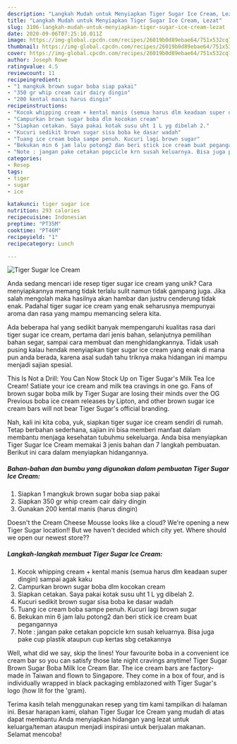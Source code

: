 ```yaml
---
description: "Langkah Mudah untuk Menyiapkan Tiger Sugar Ice Cream, Lezat"
title: "Langkah Mudah untuk Menyiapkan Tiger Sugar Ice Cream, Lezat"
slug: 3106-langkah-mudah-untuk-menyiapkan-tiger-sugar-ice-cream-lezat
date: 2020-09-06T07:25:10.011Z
image: https://img-global.cpcdn.com/recipes/26019b0d89ebae64/751x532cq70/tiger-sugar-ice-cream-foto-resep-utama.jpg
thumbnail: https://img-global.cpcdn.com/recipes/26019b0d89ebae64/751x532cq70/tiger-sugar-ice-cream-foto-resep-utama.jpg
cover: https://img-global.cpcdn.com/recipes/26019b0d89ebae64/751x532cq70/tiger-sugar-ice-cream-foto-resep-utama.jpg
author: Joseph Rowe
ratingvalue: 4.5
reviewcount: 11
recipeingredient:
- "1 mangkuk brown sugar boba siap pakai"
- "350 gr whip cream cair dairy dingin"
- "200 kental manis harus dingin"
recipeinstructions:
- "Kocok whipping cream + kental manis (semua harus dlm keadaan super dingin) sampai agak kaku"
- "Campurkan brown sugar boba dlm kocokan cream"
- "Siapkan cetakan. Saya pakai kotak susu uht 1 L yg dibelah 2."
- "Kucuri sedikit brown sugar sisa boba ke dasar wadah"
- "Tuang ice cream boba sampe penuh. Kucuri lagi brown sugar"
- "Bekukan min 6 jam lalu potong2 dan beri stick ice cream buat pegangannya"
- "Note : jangan pake cetakan popcicle krn susah keluarnya. Bisa juga pake cup plastik ataupun cup kertas sbg cetakannya"
categories:
- Resep
tags:
- tiger
- sugar
- ice

katakunci: tiger sugar ice 
nutrition: 293 calories
recipecuisine: Indonesian
preptime: "PT35M"
cooktime: "PT46M"
recipeyield: "1"
recipecategory: Lunch

---
```



![Tiger Sugar Ice Cream](https://img-global.cpcdn.com/recipes/26019b0d89ebae64/751x532cq70/tiger-sugar-ice-cream-foto-resep-utama.jpg)

Anda sedang mencari ide resep tiger sugar ice cream yang unik? Cara menyiapkannya memang tidak terlalu sulit namun tidak gampang juga. Jika salah mengolah maka hasilnya akan hambar dan justru cenderung tidak enak. Padahal tiger sugar ice cream yang enak seharusnya mempunyai aroma dan rasa yang mampu memancing selera kita.

Ada beberapa hal yang sedikit banyak mempengaruhi kualitas rasa dari tiger sugar ice cream, pertama dari jenis bahan, selanjutnya pemilihan bahan segar, sampai cara membuat dan menghidangkannya. Tidak usah pusing kalau hendak menyiapkan tiger sugar ice cream yang enak di mana pun anda berada, karena asal sudah tahu triknya maka hidangan ini mampu menjadi sajian spesial.

This Is Not a Drill: You Can Now Stock Up on Tiger Sugar&#39;s Milk Tea Ice Cream! Satiate your ice cream and milk tea cravings in one go. Fans of brown sugar boba milk by Tiger Sugar are losing their minds over the OG Previous boba ice cream releases by Lipton, and other brown sugar ice cream bars will not bear Tiger Sugar&#39;s official branding.


Nah, kali ini kita coba, yuk, siapkan tiger sugar ice cream sendiri di rumah. Tetap berbahan sederhana, sajian ini bisa memberi manfaat dalam membantu menjaga kesehatan tubuhmu sekeluarga. Anda bisa menyiapkan Tiger Sugar Ice Cream memakai 3 jenis bahan dan 7 langkah pembuatan. Berikut ini cara dalam menyiapkan hidangannya.

<!--inarticleads1-->

##### Bahan-bahan dan bumbu yang digunakan dalam pembuatan Tiger Sugar Ice Cream:

1. Siapkan 1 mangkuk brown sugar boba siap pakai
1. Siapkan 350 gr whip cream cair dairy dingin
1. Gunakan 200 kental manis (harus dingin)


Doesn&#39;t the Cream Cheese Mousse looks like a cloud? We&#39;re opening a new Tiger Sugar location!! But we haven&#39;t decided which city yet. Where should we open our newest store?? 

<!--inarticleads2-->

##### Langkah-langkah membuat Tiger Sugar Ice Cream:

1. Kocok whipping cream + kental manis (semua harus dlm keadaan super dingin) sampai agak kaku
1. Campurkan brown sugar boba dlm kocokan cream
1. Siapkan cetakan. Saya pakai kotak susu uht 1 L yg dibelah 2.
1. Kucuri sedikit brown sugar sisa boba ke dasar wadah
1. Tuang ice cream boba sampe penuh. Kucuri lagi brown sugar
1. Bekukan min 6 jam lalu potong2 dan beri stick ice cream buat pegangannya
1. Note : jangan pake cetakan popcicle krn susah keluarnya. Bisa juga pake cup plastik ataupun cup kertas sbg cetakannya


Well, what did we say, skip the lines! Your favourite boba in a convenient ice cream bar so you can satisfy those late night cravings anytime! Tiger Sugar Brown Sugar Boba Milk Ice Cream Bar. The ice cream bars are factory-made in Taiwan and flown to Singapore. They come in a box of four, and is individually wrapped in black packaging emblazoned with Tiger Sugar&#39;s logo (how lit for the &#39;gram). 

Terima kasih telah menggunakan resep yang tim kami tampilkan di halaman ini. Besar harapan kami, olahan Tiger Sugar Ice Cream yang mudah di atas dapat membantu Anda menyiapkan hidangan yang lezat untuk keluarga/teman ataupun menjadi inspirasi untuk berjualan makanan. Selamat mencoba!

